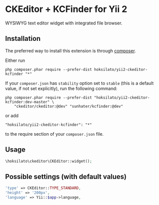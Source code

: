 CKEditor + KCFinder for Yii 2
=====

WYSIWYG text editor widget with integrated file browser.

Installation
------------

The preferred way to install this extension is through [composer](http://getcomposer.org/download/).

Either run

```
php composer.phar require --prefer-dist hoksilato/yii2-ckeditor-kcfinder "*"
```

If your `composer.json` has `stability` option set to `stable` (this is a
default value, if not set explicitly), run the following command:

```
php composer.phar require --prefer-dist "hoksilato/yii2-ckeditor-kcfinder:dev-master" \
    "ckeditor/ckeditor:@dev" "sunhater/kcfinder:@dev"
```

or add

```
"hoksilato/yii2-ckeditor-kcfinder": "*"
```

to the require section of your `composer.json` file.

Usage
-----

```php
\hoksilato\ckeditor\CKEditor::widget();
```

Possible settings (with default values)
---------------------------------------

```php
'type' => CKEditor::TYPE_STANDARD,
'height' => '200px',
'language' => Yii::$app->language,
```
